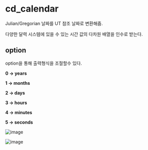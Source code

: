 # cd_calendar

Julian/Gregorian 날짜를 UT 참조 날짜로 변환해줌.

다양한 달력 시스템에 있을 수 있는 시간 값의 다차원 배열을 인수로 받는다.

## option

option을 통해 출력형식을 조절할수 있다.

__0 -> years__

__1 -> months__

__2 -> days__

__3 -> hours__

__4 -> minutes__

__5 -> seconds__

![image](https://user-images.githubusercontent.com/73323188/123039147-921dad00-d42c-11eb-87d5-a39b40578890.png)


![image](https://user-images.githubusercontent.com/73323188/123039224-b2e60280-d42c-11eb-98da-7bf2a433773b.png)
